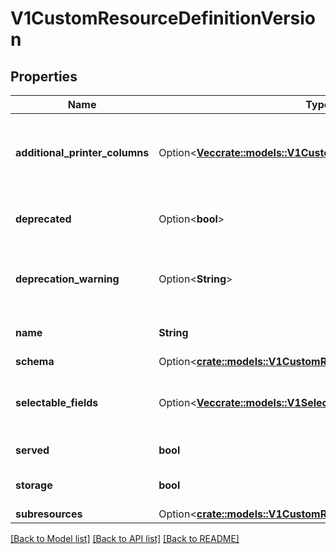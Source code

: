 # V1CustomResourceDefinitionVersion

## Properties

Name | Type | Description | Notes
------------ | ------------- | ------------- | -------------
**additional_printer_columns** | Option<[**Vec<crate::models::V1CustomResourceColumnDefinition>**](v1.CustomResourceColumnDefinition.md)> | additionalPrinterColumns specifies additional columns returned in Table output. See https://kubernetes.io/docs/reference/using-api/api-concepts/#receiving-resources-as-tables for details. If no columns are specified, a single column displaying the age of the custom resource is used. | [optional]
**deprecated** | Option<**bool**> | deprecated indicates this version of the custom resource API is deprecated. When set to true, API requests to this version receive a warning header in the server response. Defaults to false. | [optional]
**deprecation_warning** | Option<**String**> | deprecationWarning overrides the default warning returned to API clients. May only be set when `deprecated` is true. The default warning indicates this version is deprecated and recommends use of the newest served version of equal or greater stability, if one exists. | [optional]
**name** | **String** | name is the version name, e.g. “v1”, “v2beta1”, etc. The custom resources are served under this version at `/apis/<group>/<version>/...` if `served` is true. | 
**schema** | Option<[**crate::models::V1CustomResourceValidation**](v1.CustomResourceValidation.md)> |  | [optional]
**selectable_fields** | Option<[**Vec<crate::models::V1SelectableField>**](v1.SelectableField.md)> | selectableFields specifies paths to fields that may be used as field selectors. A maximum of 8 selectable fields are allowed. See https://kubernetes.io/docs/concepts/overview/working-with-objects/field-selectors | [optional]
**served** | **bool** | served is a flag enabling/disabling this version from being served via REST APIs | 
**storage** | **bool** | storage indicates this version should be used when persisting custom resources to storage. There must be exactly one version with storage=true. | 
**subresources** | Option<[**crate::models::V1CustomResourceSubresources**](v1.CustomResourceSubresources.md)> |  | [optional]

[[Back to Model list]](../README.md#documentation-for-models) [[Back to API list]](../README.md#documentation-for-api-endpoints) [[Back to README]](../README.md)


